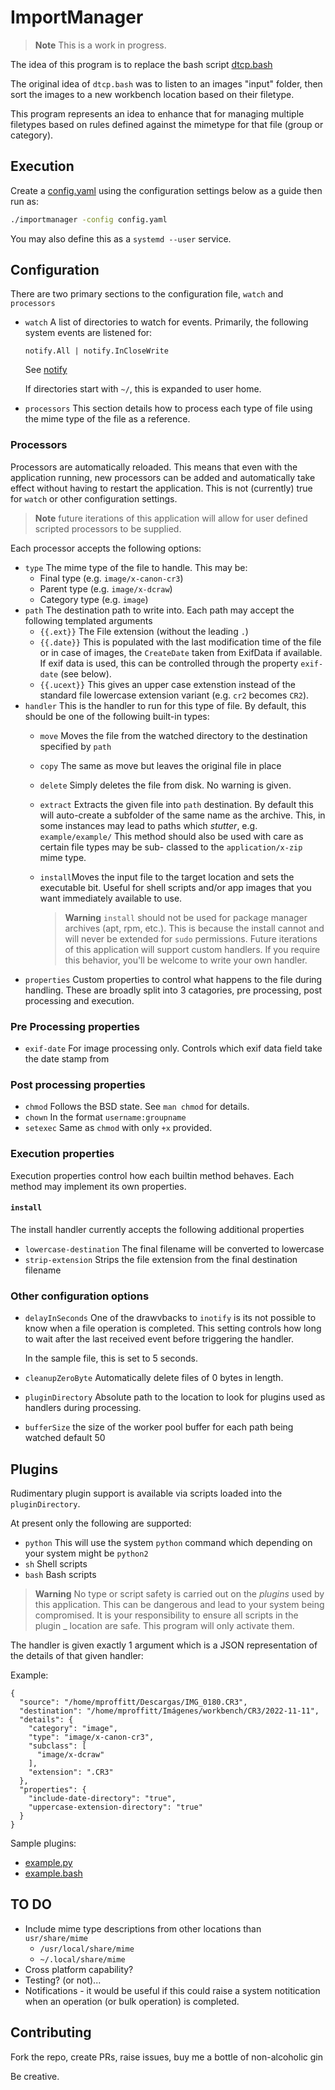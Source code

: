 # ImportManager

> **Note** This is a work in progress.

The idea of this program is to replace the bash script
[dtcp.bash](https://gist.github.com/mproffitt/d720a1a513cd3155316783a023f0edf2)

The original idea of `dtcp.bash` was to listen to an images "input" folder,
then sort the images to a new workbench location based on their filetype.

This program represents an idea to enhance that for managing multiple filetypes
based on rules defined against the mimetype for that file (group or category).

## Execution

Create a [config.yaml](./config.yaml) using the configuration settings below
as a guide then run as:

```bash
./importmanager -config config.yaml
```

You may also define this as a `systemd --user` service.

## Configuration

There are two primary sections to the configuration file, `watch` and
`processors`

- `watch` A list of directories to watch for events.
  Primarily, the following system events are listened for:

  ```golang
  notify.All | notify.InCloseWrite
  ```

  See [notify](https://pkg.go.dev/github.com/rjeczalik/notify)

  If directories start with `~/`, this is expanded to user home.

- `processors` This section details how to process each type of file using the
  mime type of the file as a reference.

### Processors

Processors are automatically reloaded. This means that even with the application
running, new processors can be added and automatically take effect without
having to restart the application. This is not (currently) true for `watch` or
other configuration settings.

> **Note** future iterations of this application will allow for user defined
> scripted processors to be supplied.

Each processor accepts the following options:

- `type` The mime type of the file to handle. This may be:
  - Final type (e.g. `image/x-canon-cr3`)
  - Parent type (e.g. `image/x-dcraw`)
  - Category type (e.g. `image`)
- `path` The destination path to write into. Each path may accept the following
  templated arguments
  - `{{.ext}}` The File extension (without the leading `.`)
  - `{{.date}}` This is populated with the last modification time of the file or
    in case of images, the `CreateDate` taken from ExifData if available. If
    exif data is used, this can be controlled through the property `exif-date`
    (see below).
  - `{{.ucext}}` This gives an upper case extenstion instead of the standard
    file lowercase extension variant (e.g. `cr2` becomes `CR2`).
- `handler` This is the handler to run for this type of file. By default, this
  should be one of the following built-in types:
  - `move` Moves the file from the watched directory to the destination
    specified by `path`
  - `copy` The same as move but leaves the original file in place
  - `delete` Simply deletes the file from disk. No warning is given.
  - `extract` Extracts the given file into `path` destination. By default this
    will auto-create a subfolder of the same name as the archive. This, in some
    instances may lead to paths which *stutter*, e.g. `example/example/`
    This method should also be used with care as certain file types may be sub-
    classed to the `application/x-zip` mime type.
  - `install`Moves the input file to the target location and sets the executable
    bit. Useful for shell scripts and/or app images that you want immediately
    available to use.

    > **Warning** `install` should not be used for package manager archives
    > (apt, rpm, etc.). This is because the install cannot and will never be
    > extended for `sudo` permissions. Future iterations of this application
    > will support custom handlers. If you require this behavior, you'll be
    > welcome to write your own handler.
- `properties` Custom properties to control what happens to the file during
  handling. These are broadly split into 3 catagories, pre processing, post
  processing and execution.

### Pre Processing properties

- `exif-date` For image processing only. Controls which exif data field take the
  date stamp from

### Post processing properties

- `chmod` Follows the BSD state. See `man chmod` for details.
- `chown` In the format `username:groupname`
- `setexec` Same as `chmod` with only `+x` provided.

### Execution properties

Execution properties control how each builtin method behaves. Each method may
implement its own properties.

#### `install`

The install handler currently accepts the following additional properties

- `lowercase-destination` The final filename will be converted to lowercase
- `strip-extension` Strips the file extension from the final destination filename

### Other configuration options

- `delayInSeconds` One of the drawvbacks to `inotify` is its not possible to
  know when a file operation is completed. This setting controls how long to
  wait after the last received event before triggering the handler.

  In the sample file, this is set to 5 seconds.

- `cleanupZeroByte` Automatically delete files of 0 bytes in length.
- `pluginDirectory` Absolute path to the location to look for plugins used as
  handlers during processing.
- `bufferSize` the size of the worker pool buffer for each path being watched
  default 50

## Plugins

Rudimentary plugin support is available via scripts loaded into the
`pluginDirectory`.

At present only the following are supported:

- `python` This will use the system `python` command which depending on your
  system might be `python2`
- `sh` Shell scripts
- `bash` Bash scripts

> **Warning** No type or script safety is carried out on the *plugins* used by
> this application.  This can be dangerous and lead to your system being
> compromised. It is your responsibility to ensure all scripts in the plugin
_ location are safe. This program will only activate them.

The handler is given exactly 1 argument which is a JSON representation of the
details of that given handler:

Example:

```nohighlight
{
  "source": "/home/mproffitt/Descargas/IMG_0180.CR3",
  "destination": "/home/mproffitt/Imágenes/workbench/CR3/2022-11-11",
  "details": {
    "category": "image",
    "type": "image/x-canon-cr3",
    "subclass": [
      "image/x-dcraw"
    ],
    "extension": ".CR3"
  },
  "properties": {
    "include-date-directory": "true",
    "uppercase-extension-directory": "true"
  }
}
```

Sample plugins:

- [example.py](plugins/example.py)
- [example.bash](plugins/example.bash)

## TO DO

- Include mime type descriptions from other locations than `usr/share/mime`
  - `/usr/local/share/mime`
  - `~/.local/share/mime`
- Cross platform capability?
- Testing? (or not)...
- Notifications - it would be useful if this could raise a system notitication
  when an operation (or bulk operation) is completed.

## Contributing

Fork the repo, create PRs, raise issues, buy me a bottle of non-alcoholic gin

Be creative.
